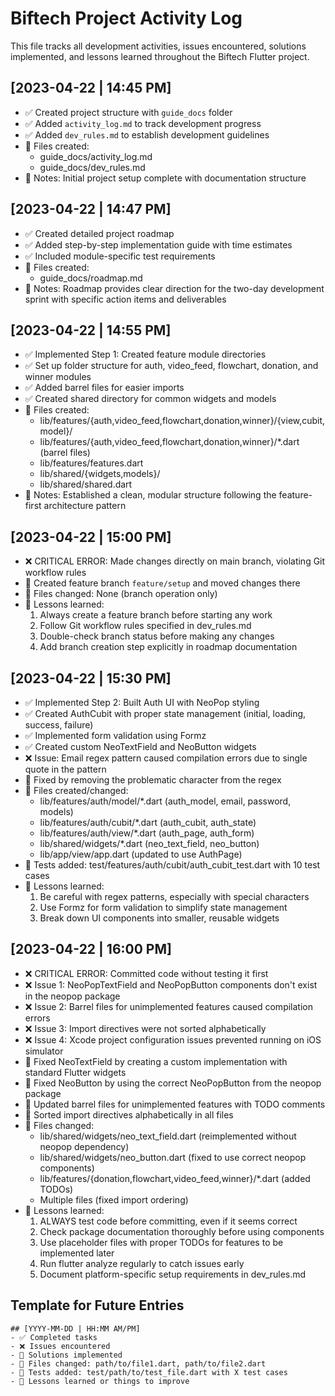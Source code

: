 # Biftech Project Activity Log

This file tracks all development activities, issues encountered, solutions implemented, and lessons learned throughout the Biftech Flutter project.

## [2023-04-22 | 14:45 PM]
- ✅ Created project structure with `guide_docs` folder
- ✅ Added `activity_log.md` to track development progress
- ✅ Added `dev_rules.md` to establish development guidelines
- 📁 Files created:
  - guide_docs/activity_log.md
  - guide_docs/dev_rules.md
- 📝 Notes: Initial project setup complete with documentation structure

## [2023-04-22 | 14:47 PM]
- ✅ Created detailed project roadmap
- ✅ Added step-by-step implementation guide with time estimates
- ✅ Included module-specific test requirements
- 📁 Files created:
  - guide_docs/roadmap.md
- 📝 Notes: Roadmap provides clear direction for the two-day development sprint with specific action items and deliverables

## [2023-04-22 | 14:55 PM]
- ✅ Implemented Step 1: Created feature module directories
- ✅ Set up folder structure for auth, video_feed, flowchart, donation, and winner modules
- ✅ Added barrel files for easier imports
- ✅ Created shared directory for common widgets and models
- 📁 Files created:
  - lib/features/{auth,video_feed,flowchart,donation,winner}/{view,cubit,model}/
  - lib/features/{auth,video_feed,flowchart,donation,winner}/*.dart (barrel files)
  - lib/features/features.dart
  - lib/shared/{widgets,models}/
  - lib/shared/shared.dart
- 📝 Notes: Established a clean, modular structure following the feature-first architecture pattern

## [2023-04-22 | 15:00 PM]
- ❌ CRITICAL ERROR: Made changes directly on main branch, violating Git workflow rules
- 🔄 Created feature branch `feature/setup` and moved changes there
- 📁 Files changed: None (branch operation only)
- 📝 Lessons learned:
  1. Always create a feature branch before starting any work
  2. Follow Git workflow rules specified in dev_rules.md
  3. Double-check branch status before making any changes
  4. Add branch creation step explicitly in roadmap documentation

## [2023-04-22 | 15:30 PM]
- ✅ Implemented Step 2: Built Auth UI with NeoPop styling
- ✅ Created AuthCubit with proper state management (initial, loading, success, failure)
- ✅ Implemented form validation using Formz
- ✅ Created custom NeoTextField and NeoButton widgets
- ❌ Issue: Email regex pattern caused compilation errors due to single quote in the pattern
- 🔄 Fixed by removing the problematic character from the regex
- 📁 Files created/changed:
  - lib/features/auth/model/*.dart (auth_model, email, password, models)
  - lib/features/auth/cubit/*.dart (auth_cubit, auth_state)
  - lib/features/auth/view/*.dart (auth_page, auth_form)
  - lib/shared/widgets/*.dart (neo_text_field, neo_button)
  - lib/app/view/app.dart (updated to use AuthPage)
- 🧪 Tests added: test/features/auth/cubit/auth_cubit_test.dart with 10 test cases
- 📝 Lessons learned:
  1. Be careful with regex patterns, especially with special characters
  2. Use Formz for form validation to simplify state management
  3. Break down UI components into smaller, reusable widgets

## [2023-04-22 | 16:00 PM]
- ❌ CRITICAL ERROR: Committed code without testing it first
- ❌ Issue 1: NeoPopTextField and NeoPopButton components don't exist in the neopop package
- ❌ Issue 2: Barrel files for unimplemented features caused compilation errors
- ❌ Issue 3: Import directives were not sorted alphabetically
- ❌ Issue 4: Xcode project configuration issues prevented running on iOS simulator
- 🔄 Fixed NeoTextField by creating a custom implementation with standard Flutter widgets
- 🔄 Fixed NeoButton by using the correct NeoPopButton from the neopop package
- 🔄 Updated barrel files for unimplemented features with TODO comments
- 🔄 Sorted import directives alphabetically in all files
- 📁 Files changed:
  - lib/shared/widgets/neo_text_field.dart (reimplemented without neopop dependency)
  - lib/shared/widgets/neo_button.dart (fixed to use correct neopop components)
  - lib/features/{donation,flowchart,video_feed,winner}/*.dart (added TODOs)
  - Multiple files (fixed import ordering)
- 📝 Lessons learned:
  1. ALWAYS test code before committing, even if it seems correct
  2. Check package documentation thoroughly before using components
  3. Use placeholder files with proper TODOs for features to be implemented later
  4. Run flutter analyze regularly to catch issues early
  5. Document platform-specific setup requirements in dev_rules.md

## Template for Future Entries

```
## [YYYY-MM-DD | HH:MM AM/PM]
- ✅ Completed tasks
- ❌ Issues encountered
- 🔁 Solutions implemented
- 📁 Files changed: path/to/file1.dart, path/to/file2.dart
- 🧪 Tests added: test/path/to/test_file.dart with X test cases
- 📝 Lessons learned or things to improve
```
